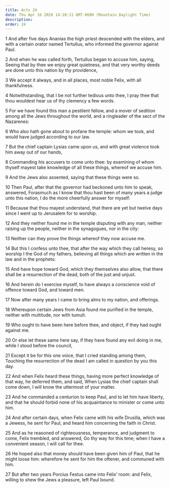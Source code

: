 ```yaml
---
title: Acts 24
date: Thu Apr 16 2020 14:10:11 GMT-0600 (Mountain Daylight Time)
description: 
order: 24
---
```


<p>
  1 And after five days Ananias the high priest descended with the elders, and
  with a certain orator named Tertullus, who informed the governor against Paul.
</p>
<p>
  2 And when he was called forth, Tertullus began to accuse him, saying, Seeing
  that by thee we enjoy great quietness, and that very worthy deeds are done
  unto this nation by thy providence,
</p>
<p>
  3 We accept it always, and in all places, most noble Felix, with all
  thankfulness.
</p>
<p>
  4 Notwithstanding, that I be not further tedious unto thee, I pray thee that
  thou wouldest hear us of thy clemency a few words.
</p>
<p>
  5 For we have found this man a pestilent fellow, and a mover of sedition among
  all the Jews throughout the world, and a ringleader of the sect of the
  Nazarenes:
</p>
<p>
  6 Who also hath gone about to profane the temple: whom we took, and would have
  judged according to our law.
</p>
<p>
  7 But the chief captain Lysias came upon us, and with great violence took him
  away out of our hands,
</p>
<p>
  8 Commanding his accusers to come unto thee: by examining of whom thyself
  mayest take knowledge of all these things, whereof we accuse him.
</p>
<p>9 And the Jews also assented, saying that these things were so.</p>
<p>
  10 Then Paul, after that the governor had beckoned unto him to speak,
  answered, Forasmuch as I know that thou hast been of many years a judge unto
  this nation, I do the more cheerfully answer for myself:
</p>
<p>
  11 Because that thou mayest understand, that there are yet but twelve days
  since I went up to Jerusalem for to worship.
</p>
<p>
  12 And they neither found me in the temple disputing with any man, neither
  raising up the people, neither in the synagogues, nor in the city:
</p>
<p>13 Neither can they prove the things whereof they now accuse me.</p>
<p>
  14 But this I confess unto thee, that after the way which they call heresy, so
  worship I the God of my fathers, believing all things which are written in the
  law and in the prophets:
</p>
<p>
  15 And have hope toward God, which they themselves also allow, that there
  shall be a resurrection of the dead, both of the just and unjust.
</p>
<p>
  16 And herein do I exercise myself, to have always a conscience void of
  offence toward God, and toward men.
</p>
<p>17 Now after many years I came to bring alms to my nation, and offerings.</p>
<p>
  18 Whereupon certain Jews from Asia found me purified in the temple, neither
  with multitude, nor with tumult.
</p>
<p>
  19 Who ought to have been here before thee, and object, if they had ought
  against me.
</p>
<p>
  20 Or else let these same here say, if they have found any evil doing in me,
  while I stood before the council,
</p>
<p>
  21 Except it be for this one voice, that I cried standing among them, Touching
  the resurrection of the dead I am called in question by you this day.
</p>
<p>
  22 And when Felix heard these things, having more perfect knowledge of that
  way, he deferred them, and said, When Lysias the chief captain shall come
  down, I will know the uttermost of your matter.
</p>
<p>
  23 And he commanded a centurion to keep Paul, and to let him have liberty, and
  that he should forbid none of his acquaintance to minister or come unto him.
</p>
<p>
  24 And after certain days, when Felix came with his wife Drusilla, which was a
  Jewess, he sent for Paul, and heard him concerning the faith in Christ.
</p>
<p>
  25 And as he reasoned of righteousness, temperance, and judgment to come,
  Felix trembled, and answered, Go thy way for this time; when I have a
  convenient season, I will call for thee.
</p>
<p>
  26 He hoped also that money should have been given him of Paul, that he might
  loose him: wherefore he sent for him the oftener, and communed with him.
</p>
<p>
  27 But after two years Porcius Festus came into Felix&#x2019; room: and Felix,
  willing to shew the Jews a pleasure, left Paul bound.
</p>
